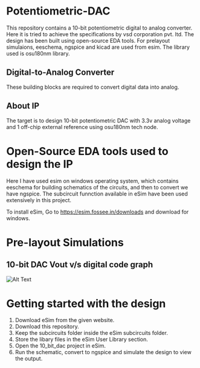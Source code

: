# Potentiometric-DAC
This repository contains a 10-bit potentiometric digital to analog converter. Here it is tried to achieve the specifications by vsd corporation pvt. ltd.
The design has been built using open-source EDA tools. For prelayout simulaions, eeschema, ngspice and kicad are used from esim. The library used is osu180nm library.

## Digital-to-Analog Converter
These building blocks are required to convert digital data into analog.

## About IP
The target is to design 10-bit potentiometric DAC with 3.3v analog voltage and 1 off-chip external reference using osu180nm tech node.

# Open-Source EDA tools used to design the IP
Here I have used esim on windows operating system, which contains eeschema for building schematics of the circuits, and then to convert we have ngspice.
The subcircuit funnction available in eSim have been used extensively in this project.

To install eSim, Go to https://esim.fossee.in/downloads and download for windows.

# Pre-layout Simulations

## 10-bit DAC Vout v/s digital code graph

![Alt Text](https://user-images.githubusercontent.com/36560176/90026963-a144b200-dcd5-11ea-9dce-ddd0cde65bed.png)

# Getting started with the design
 1. Download eSim from the given website.
 2. Download this repository.
 3. Keep the subcircuits folder inside the eSim subcircuits folder.
 4. Store the libary files in the eSim User Library section.
 5. Open the 10_bit_dac project in eSim.
 6. Run the schematic, convert to ngspice and simulate the design to view the output.


